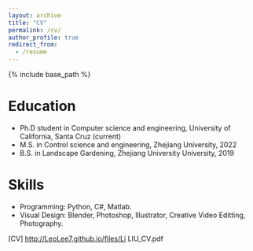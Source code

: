 ```yaml
---
layout: archive
title: "CV"
permalink: /cv/
author_profile: true
redirect_from:
  - /resume
---
```


{% include base_path %}

Education
======
* Ph.D student in Computer science and engineering, University of California, Santa Cruz (current)
* M.S. in Control science and engineering, Zhejiang University, 2022
* B.S. in Landscape Gardening, Zhejiang University University, 2019

<!-- Work experience
======
* Summer 2015: Research Assistant
  * Github University
  * Duties included: Tagging issues
  * Supervisor: Professor Git

* Fall 2015: Research Assistant
  * Github University
  * Duties included: Merging pull requests
  * Supervisor: Professor Hub -->


Skills
======
* Programming: Python, C#, Matlab.
* Visual Design: Blender, Photoshop, Illustrator, Creative Video Editting, Photography. 

[CV] http://LeoLee7.github.io/files/Li LIU_CV.pdf

<!-- 
Publications
======
  <ul>{% for post in site.publications %}
    {% include archive-single-cv.html %}
  {% endfor %}</ul>
  
Talks
======
  <ul>{% for post in site.talks %}
    {% include archive-single-talk-cv.html %}
  {% endfor %}</ul>
  
Teaching
======
  <ul>{% for post in site.teaching %}
    {% include archive-single-cv.html %}
  {% endfor %}</ul>
  
Service and leadership
======
* Currently signed in to 43 different slack teams -->
